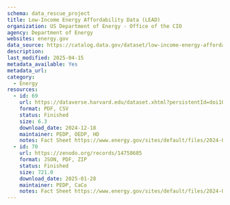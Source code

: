 ```yaml
---
schema: data_rescue_project 
title: Low-Income Energy Affordability Data (LEAD)
organization: US Department of Energy - Office of the CIO
agency: Department of Energy
websites: energy.gov
data_source: https://catalog.data.gov/dataset/low-income-energy-affordability-data-lead-tool-2022-update
description: 
last_modified: 2025-04-15
metadata_available: Yes
metadata_url: 
category:
  - Energy 
resources:
  - id: 69
    url: https://dataverse.harvard.edu/dataset.xhtml?persistentId=doi10.7910/DVN/ZDV0KN
    format: PDF, CSV
    status: Finished
    size: 6.3
    download_date: 2024-12-18
    maintainer: PEDP, OEDP, HD
    notes: Fact Sheet https://www.energy.gov/sites/default/files/2024-07/lead-tool-factsheet_072624.pdf
  - id: 70
    url: https://zenodo.org/records/14758685
    format: JSON, PDF, ZIP
    status: Finished
    size: 721.0
    download_date: 2025-01-28
    maintainer: PEDP, CaCo
    notes: Fact Sheet https://www.energy.gov/sites/default/files/2024-07/lead-tool-factsheet_072624.pdf
---
```

